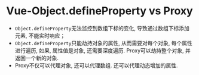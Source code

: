 # Vue-Object.defineProperty vs Proxy
- `Object.defineProperty`无法监控到数组下标的变化, 导致通过数组下标添加元素, 不能实时响应；
- `Object.defineProperty`只能劫持对象的属性, 从而需要对每个对象, 每个属性进行遍历, 如果, 属性值是对象, 还需要深度遍历. Proxy可以劫持整个对象, 并返回一个新的对象. 
- Proxy不仅可以代理对象, 还可以代理数组. 还可以代理动态增加的属性. 
